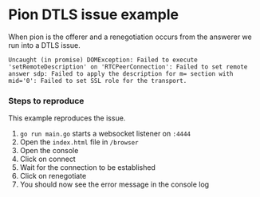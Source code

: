 # Pion DTLS issue example

When pion is the offerer and a renegotiation occurs from the answerer we run into a DTLS issue.

```
Uncaught (in promise) DOMException: Failed to execute 'setRemoteDescription' on 'RTCPeerConnection': Failed to set remote answer sdp: Failed to apply the description for m= section with mid='0': Failed to set SSL role for the transport.
```

### Steps to reproduce

This example reproduces the issue.

1. `go run main.go` starts a websocket listener on `:4444`
2. Open the `index.html` file in `/browser`
3. Open the console
4. Click on connect
5. Wait for the connection to be established
6. Click on renegotiate
7. You should now see the error message in the console log